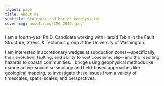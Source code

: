 ```yaml
---
layout: page
title: About me
subtitle: Geologist and Marine Geophysicist 
cover-img: assets/img/IMG_2846.jpeg
---
```


I am a fourth-year Ph.D. Candidate working with Harold Tobin in the Fault Structure, Stress, & Tectonics group at the University of Washington. 

I am interested in accretionary wedges at subduction zones—specifically, their evolution, faulting, and ability to host coseismic slip—and the resulting hazards to coastal communities. I bridge using geophysical methods like marine active-source seismology and field-based approaches like geological mapping, to investigate these issues from a variety of timescales, spatial scales, and perspectives.


